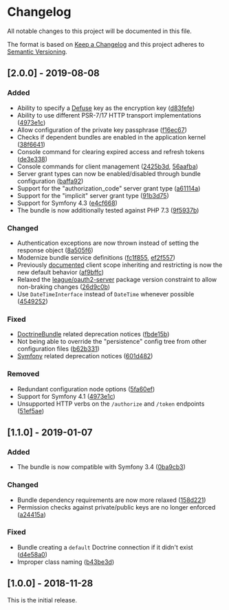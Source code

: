 # Changelog
All notable changes to this project will be documented in this file.

The format is based on [Keep a Changelog](http://keepachangelog.com/en/1.0.0/)
and this project adheres to [Semantic Versioning](http://semver.org/spec/v2.0.0.html).

## [2.0.0] - 2019-08-08
### Added
- Ability to specify a [Defuse](https://github.com/defuse/php-encryption/blob/master/docs/classes/Key.md) key as the encryption key ([d83fefe](https://github.com/trikoder/oauth2-bundle/commit/d83fefe149c1add841d4225ebc2a32aa9333308d))
- Ability to use different PSR-7/17 HTTP transport implementations ([4973e1c](https://github.com/trikoder/oauth2-bundle/commit/4973e1c7ddfc4afcca85989bde1b8d28dcd7fd4a))
- Allow configuration of the private key passphrase ([f16ec67](https://github.com/trikoder/oauth2-bundle/commit/f16ec67f2fa8dbf8fedd78488d625cef2db5b90d))
- Checks if dependent bundles are enabled in the application kernel ([38f6641](https://github.com/trikoder/oauth2-bundle/commit/38f66418b5f28b8666d5bbde1e36a45cfc166afa))
- Console command for clearing expired access and refresh tokens ([de3e338](https://github.com/trikoder/oauth2-bundle/commit/de3e338a24e0b03ab634c4982c46034715635379))
- Console commands for client management ([2425b3d](https://github.com/trikoder/oauth2-bundle/commit/2425b3d149cadb1706eb70b321491bf894114784), [56aafba](https://github.com/trikoder/oauth2-bundle/commit/56aafba995f06e45fd6521735be780c327e67d65))
- Server grant types can now be enabled/disabled through bundle configuration ([baffa92](https://github.com/trikoder/oauth2-bundle/commit/baffa928d9f489bd642fff7ae2bc88ce93badcbf))
- Support for the "authorization_code" server grant type ([a61114a](https://github.com/trikoder/oauth2-bundle/commit/a61114a7f2449bdb28b0779b0a4a7d21b9fff2c2))
- Support for the "implicit" server grant type ([91b3d75](https://github.com/trikoder/oauth2-bundle/commit/91b3d7583e269d5151927f24fbaec9d2fc4cea3d))
- Support for Symfony 4.3 ([e4cf668](https://github.com/trikoder/oauth2-bundle/commit/e4cf6680ddfb7d1327b2c83ed22f46c0db56c67a))
- The bundle is now additionally tested against PHP 7.3 ([9f5937b](https://github.com/trikoder/oauth2-bundle/commit/9f5937bda2a112337a9b375ed3923918bcc06370))

### Changed
- Authentication exceptions are now thrown instead of setting the response object ([8a505f6](https://github.com/trikoder/oauth2-bundle/commit/8a505f61f52d6ce924ab7119a411a17efdf1bbef))
- Modernize bundle service definitions ([fc1f855](https://github.com/trikoder/oauth2-bundle/commit/fc1f8556c180ba961bd6f2c973d36ff7439cbf34), [ef2f557](https://github.com/trikoder/oauth2-bundle/commit/ef2f557f357de8cf39bd87da3499cb38563ad82f))
- Previously [documented](https://github.com/trikoder/oauth2-bundle/blob/v1.1.0/docs/controlling-token-scopes.md) client scope inheriting and restricting is now the new default behavior ([af9bffc](https://github.com/trikoder/oauth2-bundle/commit/af9bffcbcab7b02036c36ba0e1bc7d7b6921280))
- Relaxed the [league/oauth2-server](https://github.com/thephpleague/oauth2-server) package version constraint to allow non-braking changes ([26d9c0b](https://github.com/trikoder/oauth2-bundle/commit/26d9c0b14a4d31e3fd5f620facfa374795f9adeb))
- Use `DateTimeInterface` instead of `DateTime` whenever possible ([4549252](https://github.com/trikoder/oauth2-bundle/commit/454925249bfba1b6fd5c8e07fd64a4e87039759e))

### Fixed
- [DoctrineBundle](https://github.com/doctrine/DoctrineBundle) related deprecation notices ([fbde15b](https://github.com/trikoder/oauth2-bundle/commit/fbde15bfd2295b10563136701f668c839dcc1e5e))
- Not being able to override the "persistence" config tree from other configuration files ([b62b331](https://github.com/trikoder/oauth2-bundle/commit/b62b331834c77609893a1b70633ef7683ada7edc))
- [Symfony](https://github.com/symfony/symfony) related deprecation notices ([601d482](https://github.com/trikoder/oauth2-bundle/commit/601d482351e67d3d22b6ca600e26ed1da7f33866))

### Removed
- Redundant configuration node options ([5fa60ef](https://github.com/trikoder/oauth2-bundle/commit/5fa60efb81fddea79989e502f67bc7aca1bcac16))
- Support for Symfony 4.1 ([4973e1c](https://github.com/trikoder/oauth2-bundle/commit/4973e1c7ddfc4afcca85989bde1b8d28dcd7fd4a))
- Unsupported HTTP verbs on the `/authorize` and `/token` endpoints ([51ef5ae](https://github.com/trikoder/oauth2-bundle/commit/51ef5ae7e659afaf63c024e7da070464d318fd67))

## [1.1.0] - 2019-01-07
### Added
- The bundle is now compatible with Symfony 3.4 ([0ba9cb3](https://github.com/trikoder/oauth2-bundle/commit/0ba9cb306157a9ad89691eb3d20054a6803af472))

### Changed
- Bundle dependency requirements are now more relaxed ([158d221](https://github.com/trikoder/oauth2-bundle/commit/158d2212ff7d8aab802bcd87def6917522d1fbce))
- Permission checks against private/public keys are no longer enforced ([a24415a](https://github.com/trikoder/oauth2-bundle/commit/a24415a560174783a51ecfcd86a644490389cb13))

### Fixed
- Bundle creating a `default` Doctrine connection if it didn't exist ([d4e58a0](https://github.com/trikoder/oauth2-bundle/commit/d4e58a04eff3cc442fa6f9d721984b4c5ceedf67))
- Improper class naming ([b43be3d](https://github.com/trikoder/oauth2-bundle/commit/b43be3d9ac9bc3d5daa43daac61e4939326a13bd))

## [1.0.0] - 2018-11-28
This is the initial release.
